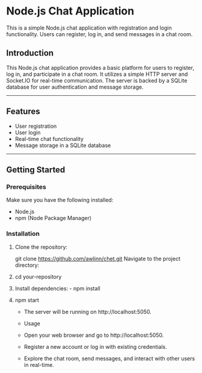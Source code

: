 # Node.js Chat Application

This is a simple Node.js chat application with registration and login functionality. Users can register, log in, and send messages in a chat room.


## Introduction

This Node.js chat application provides a basic platform for users to register, log in, and participate in a chat room. It utilizes a simple HTTP server and Socket.IO for real-time communication. The server is backed by a SQLite database for user authentication and message storage.

---

## Features

- User registration
- User login
- Real-time chat functionality
- Message storage in a SQLite database

---

## Getting Started

### Prerequisites

Make sure you have the following installed:

- Node.js
- npm (Node Package Manager)

### Installation

1. Clone the repository:

   git clone https://github.com/awlinn/chet.git
   Navigate to the project directory:

2.  cd your-repository
 

3.    Install dependencies:
     - npm install

4.  npm start
    - The server will be running on http://localhost:5050.

    - Usage
    - Open your web browser and go to http://localhost:5050.
    - Register a new account or log in with existing credentials.
    - Explore the chat room, send messages, and interact with other users in real-time.
